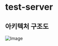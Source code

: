 # test-server

## 아키텍처 구조도
![Image](https://github.com/user-attachments/assets/e10a1a84-3ff2-46b8-ad05-b5e9920f2bed)
